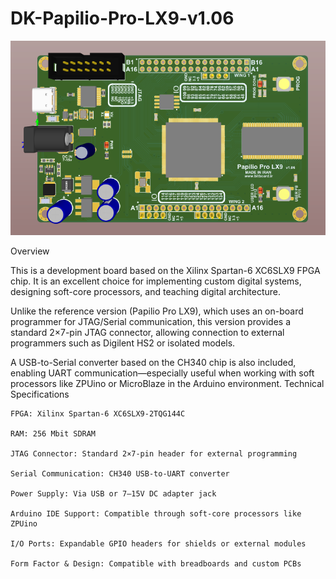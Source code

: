 # DK-Papilio-Pro-LX9-v1.06
![Board Image](/papilio_pro.PNG)

Overview

This is a development board based on the Xilinx Spartan-6 XC6SLX9 FPGA chip. It is an excellent choice for implementing custom digital systems, designing soft-core processors, and teaching digital architecture.

Unlike the reference version (Papilio Pro LX9), which uses an on-board programmer for JTAG/Serial communication, this version provides a standard 2×7-pin JTAG connector, allowing connection to external programmers such as Digilent HS2 or isolated models.

A USB-to-Serial converter based on the CH340 chip is also included, enabling UART communication—especially useful when working with soft processors like ZPUino or MicroBlaze in the Arduino environment.
Technical Specifications

    FPGA: Xilinx Spartan-6 XC6SLX9-2TQG144C

    RAM: 256 Mbit SDRAM

    JTAG Connector: Standard 2×7-pin header for external programming

    Serial Communication: CH340 USB-to-UART converter

    Power Supply: Via USB or 7–15V DC adapter jack

    Arduino IDE Support: Compatible through soft-core processors like ZPUino

    I/O Ports: Expandable GPIO headers for shields or external modules

    Form Factor & Design: Compatible with breadboards and custom PCBs
